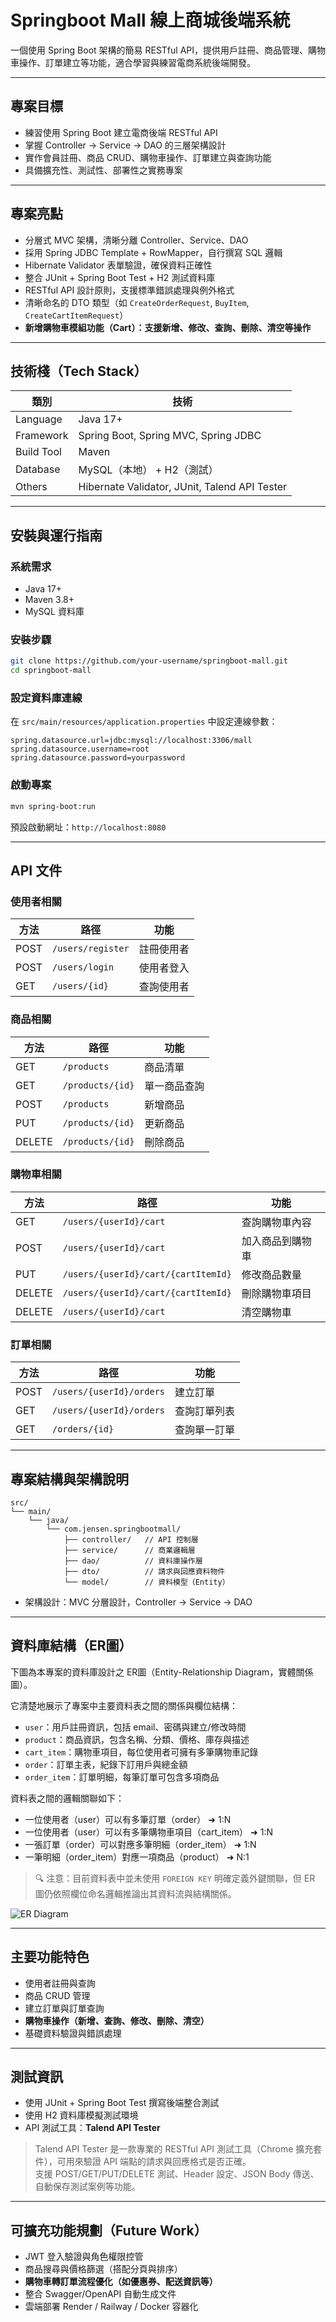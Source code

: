 # Springboot Mall 線上商城後端系統

一個使用 Spring Boot 架構的簡易 RESTful API，提供用戶註冊、商品管理、購物車操作、訂單建立等功能，適合學習與練習電商系統後端開發。

---

## 專案目標

- 練習使用 Spring Boot 建立電商後端 RESTful API
- 掌握 Controller → Service → DAO 的三層架構設計
- 實作會員註冊、商品 CRUD、購物車操作、訂單建立與查詢功能
- 具備擴充性、測試性、部署性之實務專案

---

## 專案亮點

- 分層式 MVC 架構，清晰分離 Controller、Service、DAO
- 採用 Spring JDBC Template + RowMapper，自行撰寫 SQL 邏輯
- Hibernate Validator 表單驗證，確保資料正確性
- 整合 JUnit + Spring Boot Test + H2 測試資料庫
- RESTful API 設計原則，支援標準錯誤處理與例外格式
- 清晰命名的 DTO 類型（如 `CreateOrderRequest`, `BuyItem`, `CreateCartItemRequest`）
- **新增購物車模組功能（Cart）：支援新增、修改、查詢、刪除、清空等操作**

---

## 技術棧（Tech Stack）

| 類別       | 技術                                         |
|------------|----------------------------------------------|
| Language   | Java 17+                                     |
| Framework  | Spring Boot, Spring MVC, Spring JDBC         |
| Build Tool | Maven                                        |
| Database   | MySQL（本地） + H2（測試）                   |
| Others     | Hibernate Validator, JUnit, Talend API Tester |

---

## 安裝與運行指南

### 系統需求

- Java 17+
- Maven 3.8+
- MySQL 資料庫

### 安裝步驟

```bash
git clone https://github.com/your-username/springboot-mall.git
cd springboot-mall
```

### 設定資料庫連線

在 `src/main/resources/application.properties` 中設定連線參數：

```properties
spring.datasource.url=jdbc:mysql://localhost:3306/mall
spring.datasource.username=root
spring.datasource.password=yourpassword
```

### 啟動專案

```bash
mvn spring-boot:run
```

預設啟動網址：`http://localhost:8080`

---

## API 文件

### 使用者相關

| 方法 | 路徑               | 功能         |
|------|--------------------|--------------|
| POST | `/users/register`  | 註冊使用者   |
| POST | `/users/login`     | 使用者登入   |
| GET  | `/users/{id}`      | 查詢使用者   |

### 商品相關

| 方法   | 路徑                  | 功能         |
|--------|-----------------------|--------------|
| GET    | `/products`           | 商品清單     |
| GET    | `/products/{id}`      | 單一商品查詢 |
| POST   | `/products`           | 新增商品     |
| PUT    | `/products/{id}`      | 更新商品     |
| DELETE | `/products/{id}`      | 刪除商品     |

### 購物車相關

| 方法   | 路徑                                 | 功能             |
|--------|--------------------------------------|------------------|
| GET    | `/users/{userId}/cart`              | 查詢購物車內容   |
| POST   | `/users/{userId}/cart`              | 加入商品到購物車 |
| PUT    | `/users/{userId}/cart/{cartItemId}` | 修改商品數量     |
| DELETE | `/users/{userId}/cart/{cartItemId}` | 刪除購物車項目   |
| DELETE | `/users/{userId}/cart`              | 清空購物車       |

### 訂單相關

| 方法 | 路徑                      | 功能         |
|------|---------------------------|--------------|
| POST | `/users/{userId}/orders` | 建立訂單     |
| GET  | `/users/{userId}/orders` | 查詢訂單列表 |
| GET  | `/orders/{id}`           | 查詢單一訂單 |

---

## 專案結構與架構說明

```
src/
└── main/
    └── java/
        └── com.jensen.springbootmall/
            ├── controller/   // API 控制層
            ├── service/      // 商業邏輯層
            ├── dao/          // 資料庫操作層
            ├── dto/          // 請求與回應資料物件
            └── model/        // 資料模型（Entity）
```

- 架構設計：MVC 分層設計，Controller → Service → DAO

---

## 資料庫結構（ER圖）

下圖為本專案的資料庫設計之 ER圖（Entity-Relationship Diagram，實體關係圖）。

它清楚地展示了專案中主要資料表之間的關係與欄位結構：

- `user`：用戶註冊資訊，包括 email、密碼與建立/修改時間
- `product`：商品資訊，包含名稱、分類、價格、庫存與描述
- `cart_item`：購物車項目，每位使用者可擁有多筆購物車記錄
- `order`：訂單主表，紀錄下訂用戶與總金額
- `order_item`：訂單明細，每筆訂單可包含多項商品

資料表之間的邏輯關聯如下：

- 一位使用者（user）可以有多筆訂單（order） ➜ 1:N
- 一位使用者（user）可以有多筆購物車項目（cart_item） ➜ 1:N
- 一張訂單（order）可以對應多筆明細（order_item） ➜ 1:N
- 一筆明細（order_item）對應一項商品（product） ➜ N:1

> 🔍 注意：目前資料表中並未使用 `FOREIGN KEY` 明確定義外鍵關聯，但 ER 圖仍依照欄位命名邏輯推論出其資料流與結構關係。

![ER Diagram](./springboot-er.png.png)

---

## 主要功能特色

- 使用者註冊與查詢
- 商品 CRUD 管理
- 建立訂單與訂單查詢
- **購物車操作（新增、查詢、修改、刪除、清空）**
- 基礎資料驗證與錯誤處理

---

## 測試資訊

- 使用 JUnit + Spring Boot Test 撰寫後端整合測試
- 使用 H2 資料庫模擬測試環境
- API 測試工具：**Talend API Tester**

> Talend API Tester 是一款專業的 RESTful API 測試工具（Chrome 擴充套件），可用來驗證 API 端點的請求與回應格式是否正確。  
> 支援 POST/GET/PUT/DELETE 測試、Header 設定、JSON Body 傳送、自動保存測試案例等功能。

---

## 可擴充功能規劃（Future Work）

- JWT 登入驗證與角色權限控管
- 商品搜尋與價格篩選（搭配分頁與排序）
- **購物車轉訂單流程優化（如優惠券、配送資訊等）**
- 整合 Swagger/OpenAPI 自動生成文件
- 雲端部署 Render / Railway / Docker 容器化  

